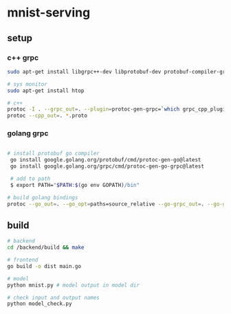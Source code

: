 # mnist-serving

## setup

### c++ grpc

``` bash
sudo apt-get install libgrpc++-dev libprotobuf-dev protobuf-compiler-grpc

# sys monitor
sudo apt-get install htop
```

``` bash
# c++
protoc -I . --grpc_out=. --plugin=protoc-gen-grpc=`which grpc_cpp_plugin` *.proto
protoc --cpp_out=. *.proto
```

### golang grpc

``` bash

# install protobuf go compiler 
 go install google.golang.org/protobuf/cmd/protoc-gen-go@latest
 go install google.golang.org/grpc/cmd/protoc-gen-go-grpc@latest

 # add to path
 $ export PATH="$PATH:$(go env GOPATH)/bin"
```

``` bash
# build golang bindings
protoc --go_out=. --go_opt=paths=source_relative --go-grpc_out=. --go-grpc_opt=paths=source_relative *.proto
```

## build 

``` bash
# backend
cd /backend/build && make

# frontend
go build -o dist main.go

# model
python mnist.py # model output in model dir

# check input and output names
python model_check.py
```